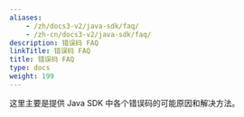 ```yaml
---
aliases:
    - /zh/docs3-v2/java-sdk/faq/
    - /zh-cn/docs3-v2/java-sdk/faq/
description: 错误码 FAQ
linkTitle: 错误码 FAQ
title: 错误码 FAQ
type: docs
weight: 199
---
```







这里主要是提供 Java SDK 中各个错误码的可能原因和解决方法。
